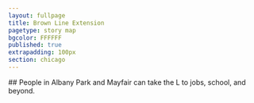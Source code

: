 ```yaml
---
layout: fullpage
title: Brown Line Extension
pagetype: story map
bgcolor: FFFFFF
published: true
extrapadding: 100px
section: chicago
---
```


<div class="mapstage"></div>
## People in Albany Park and Mayfair can take the L to jobs, school, and beyond.
